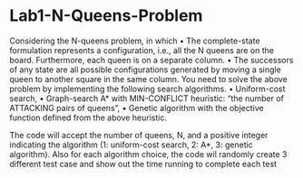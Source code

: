 # Lab1-N-Queens-Problem

Considering the N-queens problem, in which
• The complete-state formulation represents a configuration, i.e., all the N queens are on the
board. Furthermore, each queen is on a separate column.
• The successors of any state are all possible configurations generated by moving a single queen
to another square in the same column.
You need to solve the above problem by implementing the following search algorithms.
• Uniform-cost search,
• Graph-search A* with MIN-CONFLICT heuristic: “the number of ATTACKING pairs of queens”,
• Genetic algorithm with the objective function defined from the above heuristic.

The code will accept the number of queens, N, and a positive integer indicating the algorithm (1: uniform-cost search, 2: A*, 3: genetic algorithm).
Also for each algorithm choice, the code wil randomly create 3 different test case and show out the time running to complete each test
